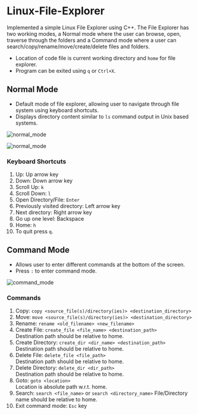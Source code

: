# Linux-File-Explorer
Implemented a simple Linux File Explorer using C++. The File Explorer has two working modes, a Normal mode where the user can browse, open, traverse through the folders and a Command mode where a user can search/copy/rename/move/create/delete files and folders.

* Location of code file is current working directory and `home` for file explorer.
* Program can be exited using `q` or `Ctrl+X`.

## Normal Mode
* Default mode of file explorer, allowing user to navigate through file system using keyboard shortcuts.
* Displays directory content similar to `ls` command output in Unix based systems. 

![normal_mode](https://github.com/prashantdukecyfi/Linux-File-Explorer/images/1.png)

![normal_mode](https://github.com/prashantdukecyfi/Linux-File-Explorer/images/2.png)

### Keyboard Shortcuts
1. Up: Up arrow key
2. Down: Down arrow key
3. Scroll Up: `k`
4. Scroll Down: `l`
5. Open Directory/File: `Enter`
6. Previously visited directory: Left arrow key
7. Next directory: Right arrow key
8. Go up one level: Backspace
9. Home: `h`
10. To quit press `q`.

## Command Mode
* Allows user to enter different commands at the bottom of the screen.
* Press `:` to enter command mode.

![command_mode](https://github.com/prashantdukecyfi/Linux-File-Explorer/images/3.png)

### Commands
1. Copy: `copy <source_file(s)/directory(ies)> <destination_directory>`
2. Move: `move <source_file(s)/directory(ies)> <destination_directory>`
3. Rename: `rename <old_filename> <new_filename>`
4. Create File: `create_file <file_name> <destination_path>` <br>
    Destination path should be relative to home.
5. Create Directory: `create_dir <dir_name> <destination_path>` <br>
    Destination path should be relative to home.    
6. Delete File: `delete_file <file_path>`<br>
    Destination path should be relative to home.    
7. Delete Directory: `delete_dir <dir_path>`<br>
    Destination path should be relative to home.
8. Goto: `goto <location>` <br>
    Location is absolute path w.r.t. home.
9. Search: `search <file_name>` or `search <directory_name>`
    File/Directory name should be relative to home. 
10. Exit command mode: `Esc` key

